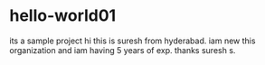 # hello-world01
its a sample project
hi this is suresh from hyderabad.
iam new this organization and iam having 5 years of exp.
thanks
suresh s.
